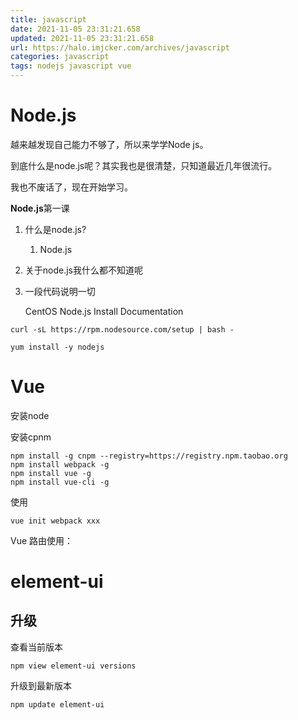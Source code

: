```yaml
---
title: javascript
date: 2021-11-05 23:31:21.658
updated: 2021-11-05 23:31:21.658
url: https://halo.imjcker.com/archives/javascript
categories: javascript
tags: nodejs javascript vue
---
```




# Node.js

越来越发现自己能力不够了，所以来学学Node js。 

到底什么是node.js呢？其实我也是很清楚，只知道最近几年很流行。

我也不废话了，现在开始学习。

**Node.js**第一课

1. 什么是node.js?
   1. Node.js
2. 关于node.js我什么都不知道呢
3. 一段代码说明一切



   CentOS Node.js Install Documentation

```shell
curl -sL https://rpm.nodesource.com/setup | bash -

```

```
yum install -y nodejs

```

# Vue

安装node

安装cpnm

```shell
npm install -g cnpm --registry=https://registry.npm.taobao.org
npm install webpack -g
npm install vue -g
npm install vue-cli -g
```

使用

```shell
vue init webpack xxx
```

Vue 路由使用：

# element-ui 

## 升级

查看当前版本

```shell
npm view element-ui versions
```

升级到最新版本

```shell
npm update element-ui
```